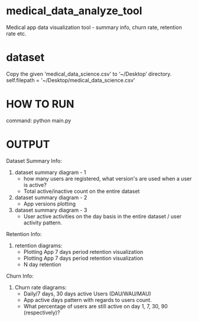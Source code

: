 # medical_data_analyze_tool
Medical app data visualization tool - summary info, churn rate, retention rate etc.  

# dataset
Copy the given 'medical_data_science.csv' to ‘~/Desktop’ directory.   
self.filepath = '~/Desktop/medical_data_science.csv'   

# HOW TO RUN  
command: python main.py    

# OUTPUT    
Dataset Summary Info:    
1. dataset summary diagram - 1        
    - how many users are registered, what version's are used when a user is active?  
    - Total active/inactive count on the entire dataset    
2. dataset summary diagram - 2      
    - App versions plotting    
3. dataset summary diagram - 3   
    - User active activities on the day basis in the entire dataset / user activity pattern.     
    
Retention Info:
1. retention diagrams:  
   - Plotting App 7 days period retention visualization  
   - Plotting App 7 days period retention visualization  
   - N day retention     

Churn Info:  
1. Churn rate diagrams:  
   - Daily/7 days, 30 days active Users (DAU/WAU/MAU)  
   - App active days pattern with regards to users count.    
   - What percentage of users are still active on day 1, 7, 30, 90 (respectively)?  
